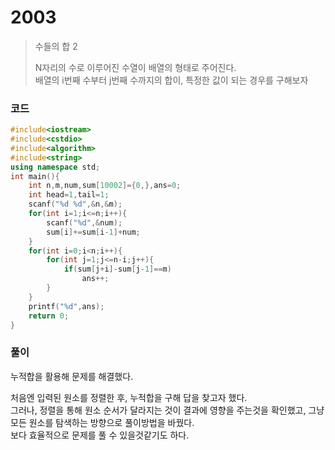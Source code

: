 # 2003
> 수들의 합 2<p></p>
> N자리의 수로 이루어진 수열이 배열의 형태로 주어진다.<br>
> 배열의 i번째 수부터 j번째 수까지의 합이, 특정한 값이 되는 경우를 구해보자
### 코드
```c++
#include<iostream>
#include<cstdio>
#include<algorithm>
#include<string>
using namespace std;
int main(){
    int n,m,num,sum[10002]={0,},ans=0;
    int head=1,tail=1;
    scanf("%d %d",&n,&m);
    for(int i=1;i<=n;i++){
        scanf("%d",&num);
        sum[i]+=sum[i-1]+num;
    }
    for(int i=0;i<n;i++){
        for(int j=1;j<=n-i;j++){
            if(sum[j+i]-sum[j-1]==m)
                ans++;
        }
    }
    printf("%d",ans);
    return 0;
}
```
### 풀이
누적합을 활용해 문제를 해결했다.<p></p>
처음엔 입력된 원소를 정렬한 후, 누적합을 구해 답을 찾고자 했다.<br>
그러나, 정렬을 통해 원소 순서가 달라지는 것이 결과에 영향을 주는것을 확인했고, 그냥 모든 원소를 탐색하는 방향으로 풀이방법을 바꿨다.<br>
보다 효율적으로 문제를 풀 수 있을것같기도 하다.